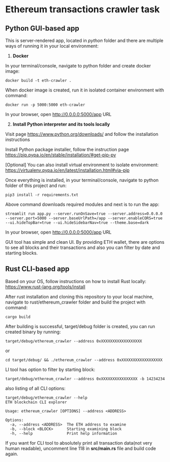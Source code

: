 # Ethereum transactions crawler task



## Python GUI-based app

This is server-rendered app, located in *python* folder and there are multiple ways of running it in your local environment:
1. **Docker**

In your terminal/console, navigate to python folder and create docker image:
```
docker build -t eth-crawler . 
```
When docker image is created, run it in isolated container environment with command:
```
docker run -p 5000:5000 eth-crawler
```
In your browser, open http://0.0.0.0:5000/app URL



2. **Install Python interpreter and its tools locally**

Visit page https://www.python.org/downloads/ and follow the installation instructions

Install Python package installer, follow the instruction page https://pip.pypa.io/en/stable/installation/#get-pip-py 

[Optional] You can also install virtual environment to isolate environment: https://virtualenv.pypa.io/en/latest/installation.html#via-pip

Once everything is installed, in your terminal/console, navigate to python folder of this project and run:
```
pip3 install -r requirements.txt
```
Above command downloads required modules and next is to run the app:
```
streamlit run app.py --server.runOnSave=true --server.address=0.0.0.0 --server.port=5000 --server.baseUrlPath=/app --server.enableCORS=true --ui.hideTopBar=true --ui.hideSidebarNav=true --theme.base=dark
```
In your browser, open http://0.0.0.0:5000/app URL





GUI tool has simple and clean UI. By providing ETH wallet, there are options to see all blocks and their transactions and also you can filter by date and starting blocks.




## Rust CLI-based app

Based on your OS, follow instructions on how to install Rust locally: https://www.rust-lang.org/tools/install

After rust installation and  cloning this repository to your local machine, navigate to rust/ethereum_crawler folder and build the project with command:
```
cargo build
```
After building is successful, target/debug folder is created, you can run created binary by running:
```
target/debug/ethereum_crawler --address 0xXXXXXXXXXXXXXXXXXX
```
or
```
cd target/debug/ && ./ethereum_crawler --address 0xXXXXXXXXXXXXXXXXXX
```


LI tool has option to filter by starting block:
```
target/debug/ethereum_crawler --address 0xXXXXXXXXXXXXXXXX -b 14234234
```
also listing of all CLI options:
```
target/debug/ethereum_crawler --help                                                          
ETH blockchain CLI explorer

Usage: ethereum_crawler [OPTIONS] --address <ADDRESS>

Options:
  -a, --address <ADDRESS>  The ETH address to examine
  -b, --block <BLOCK>      Starting examining block
  -h, --help               Print help information
```                                                                                                                                                                  
If you want for CLI tool to absolutely print all transaction data(not very human readable), uncomment line 118 in **src/main.rs** file and build code again.
















